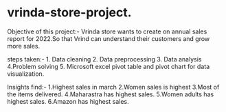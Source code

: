 # vrinda-store-project.
Objective of this project:-
                         Vrinda store wants to create on annual sales report for 2022.So that Vrind can understand
                         their customers and grow more sales.

  steps taken:-
               1. Data cleaning
               2. Data preprocessing
               3. Data analysis
               4.Problem solving
               5. Microsoft excel pivot table and pivot chart for data visualization.

               
Insights find:-
              1.Highest sales in march 
              2.Women sales is highest
              3.Most of the items delivered.
              4.Maharastra has highest sales.
              5.Women adults has highest sales.
              6.Amazon has highest sales.
